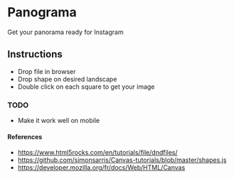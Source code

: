 # Panograma
Get your panorama ready for Instagram

## Instructions

- Drop file in browser
- Drop shape on desired landscape
- Double click on each square to get your image

### TODO

- Make it work well on mobile

#### References

- https://www.html5rocks.com/en/tutorials/file/dndfiles/
- https://github.com/simonsarris/Canvas-tutorials/blob/master/shapes.js
- https://developer.mozilla.org/fr/docs/Web/HTML/Canvas
